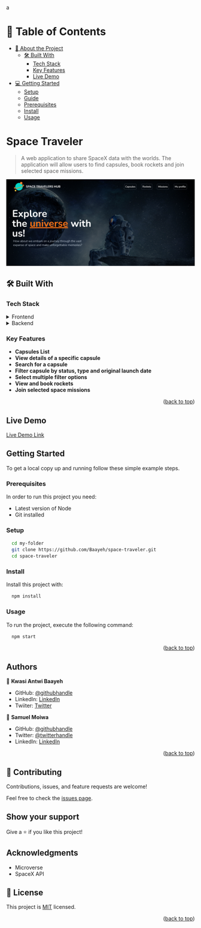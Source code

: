 a<!-- TABLE OF CONTENTS -->

# 📗 Table of Contents

- [📖 About the Project](#about-project)
  - [🛠 Built With](#built-with)
    - [Tech Stack](#tech-stack)
    - [Key Features](#key-features)
    - [Live Demo ](#demo)
- [💻 Getting Started](#getting-started)
  - [Setup](#setup)
  - [Guide](#guide)
  - [Prerequisites](#prerequisites)
  - [Install](#install)
  - [Usage](#usage)

<!-- PROJECT DESCRIPTION -->
# Space Traveler

> A web application to share SpaceX data with the worlds. The application will allow users to find capsules, book rockets and join selected space missions.

<img src="./screenshot/landingpage.png" />

## 🛠 Built With <a name="built-with"></a>

### Tech Stack <a name="tech-stack"></a>

<details>
  <summary>Frontend</summary>
  <ul>
    <li><a href="https://reactjs.org/">React.js</a></li>
    <li><a href="https://www.typescriptlang.org/">TypeScript</a></li>
    <li><a href="https://redux-toolkit.js.org/">Redux Toolkit</a></li>
    <li><a href="https://tailwindcss.com/">TailwindCSS</a></li>
  </ul>
</details>
<details>
  <summary>Backend</summary>
  <ul>
    <li><a href="https://docs.spacexdata.com/">SpaceX API</a></li>
  </ul>
</details>

<!-- Features -->

### Key Features <a name="key-features"></a>

- **Capsules List**
- **View details of a specific capsule**
- **Search for a capsule**
- **Filter capsule by status, type and original launch date**
- **Select multiple filter options**
- **View and book rockets**
- **Join selected space missions**

<p align="right">(<a href="#readme-top">back to top</a>)</p>

## Live Demo <a name="demo"></a>

[Live Demo Link](https://space-traveler-rho.vercel.app/)

## Getting Started

To get a local copy up and running follow these simple example steps.

### Prerequisites

In order to run this project you need:

- Latest version of Node
- Git installed

### Setup

```sh
  cd my-folder
  git clone https://github.com/Baayeh/space-traveler.git
  cd space-traveler
```

### Install

Install this project with:

```sh
  npm install
```

### Usage

To run the project, execute the following command:

```sh
  npm start
```

<p align="right">(<a href="#readme-top">back to top</a>)</p>

## Authors

👤 **Kwasi Antwi Baayeh**

- GitHub: [@githubhandle](https://github.com/Baayeh)
- LinkedIn: [LinkedIn](https://linkedin.com/in/kabaayeh)
- Twiiter: [Twitter](https://twitter.com/Cest_Baayeh)

👤 **Samuel Moiwa**

- GitHub: [@githubhandle](https://github.com/samuelmoiwa)
- Twitter: [@twitterhandle](https://twitter.com/samuelmoiwa)
- LinkedIn: [LinkedIn](https://www.linkedin.com/in/ing-abdulai-samuel-moiwa-726340142/)

<p align="right">(<a href="#readme-top">back to top</a>)</p>

## 🤝 Contributing

Contributions, issues, and feature requests are welcome!

Feel free to check the [issues page](../../issues/).

## Show your support

Give a ⭐️ if you like this project!

## Acknowledgments

- Microverse
- SpaceX API

## 📝 License <a name="license"></a>

This project is [MIT](./LICENSE) licensed.

<p align="right">(<a href="#readme-top">back to top</a>)</p>
